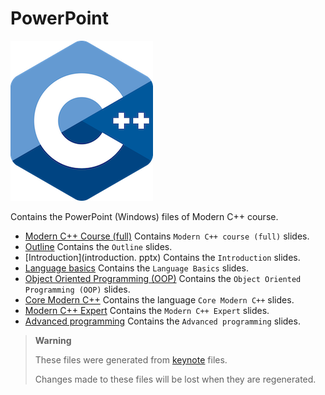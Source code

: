 # PowerPoint

![logo](../../docs/pictures/logo.png)

Contains the PowerPoint (Windows) files of Modern C++ course.

* [Modern C++ Course (full)](modern_cpp_course_full.pptx) Contains `Modern C++ course (full)` slides.
* [Outline](outline.pptx) Contains the `Outline` slides.
* [Introduction](introduction. pptx) Contains the `Introduction` slides.
* [Language basics](language_basics.pptx) Contains the `Language Basics` slides.
* [Object Oriented Programming (OOP)](object_oriented_programming.pptx) Contains the `Object Oriented Programming (OOP)` slides.
* [Core Modern C++](core_modern_cpp.pptx) Contains the language `Core Modern C++` slides.
* [Modern C++ Expert](modern_cpp_expert.pptx) Contains the `Modern C++ Expert` slides.
* [Advanced programming](advanced_programming.pptx) Contains the `Advanced programming` slides.

> **Warning**
>
> These files were generated from [keynote](../keynotes/README.md) files.
>
> Changes made to these files will be lost when they are regenerated.
